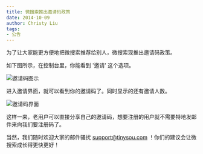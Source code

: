 ```yaml
---
title: 微搜索推出邀请码政策
date: 2014-10-09
author: Christy Liu
tags:
- 公告
---
```


为了让大家能更方便地把微搜索推荐给别人，微搜索现推出邀请码政策。

如下图所示，在控制台里，你能看到 '邀请' 这个选项。

![邀请码图示](inviting-1.png)

进入邀请界面，就可以看到你的邀请码了。同时显示的还有邀请人数。

![邀请码界面](inviting-2.png)

这样一来，老用户可以直接分享自己的邀请码，想要注册的用户就不需要特地发邮件来向我们要注册码了。

当然，我们随时欢迎大家的邮件骚扰 support@tinysou.com ！你们的建议会让微搜索成长得更快更好！
